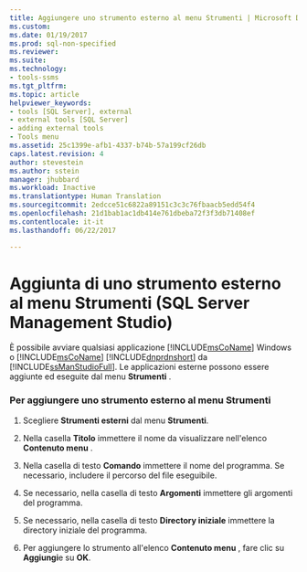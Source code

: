 ```yaml
---
title: Aggiungere uno strumento esterno al menu Strumenti | Microsoft Docs
ms.custom: 
ms.date: 01/19/2017
ms.prod: sql-non-specified
ms.reviewer: 
ms.suite: 
ms.technology:
- tools-ssms
ms.tgt_pltfrm: 
ms.topic: article
helpviewer_keywords:
- tools [SQL Server], external
- external tools [SQL Server]
- adding external tools
- Tools menu
ms.assetid: 25c1399e-afb1-4337-b74b-57a199cf26db
caps.latest.revision: 4
author: stevestein
ms.author: sstein
manager: jhubbard
ms.workload: Inactive
ms.translationtype: Human Translation
ms.sourcegitcommit: 2edcce51c6822a89151c3c3c76fbaacb5edd54f4
ms.openlocfilehash: 21d1bab1ac1db414e761dbeba72f3f3db71408ef
ms.contentlocale: it-it
ms.lasthandoff: 06/22/2017

---
```

# <a name="add-an-external-tool-to-the-tools-menu-sql-server-management-studio"></a>Aggiunta di uno strumento esterno al menu Strumenti (SQL Server Management Studio)
È possibile avviare qualsiasi applicazione [!INCLUDE[msCoName](../includes/msconame_md.md)] Windows o [!INCLUDE[msCoName](../includes/msconame_md.md)] [!INCLUDE[dnprdnshort](../includes/dnprdnshort_md.md)] da [!INCLUDE[ssManStudioFull](../includes/ssmanstudiofull_md.md)]. Le applicazioni esterne possono essere aggiunte ed eseguite dal menu **Strumenti** .  
  
### <a name="to-add-an-external-tool-to-the-tools-menu"></a>Per aggiungere uno strumento esterno al menu Strumenti  
  
1.  Scegliere **Strumenti esterni** dal menu **Strumenti**.  
  
2.  Nella casella **Titolo** immettere il nome da visualizzare nell'elenco **Contenuto menu** .  
  
3.  Nella casella di testo **Comando** immettere il nome del programma. Se necessario, includere il percorso del file eseguibile.  
  
4.  Se necessario, nella casella di testo **Argomenti** immettere gli argomenti del programma.  
  
5.  Se necessario, nella casella di testo **Directory iniziale** immettere la directory iniziale del programma.  
  
6.  Per aggiungere lo strumento all'elenco **Contenuto menu** , fare clic su **Aggiungi**e su **OK**.  
  

